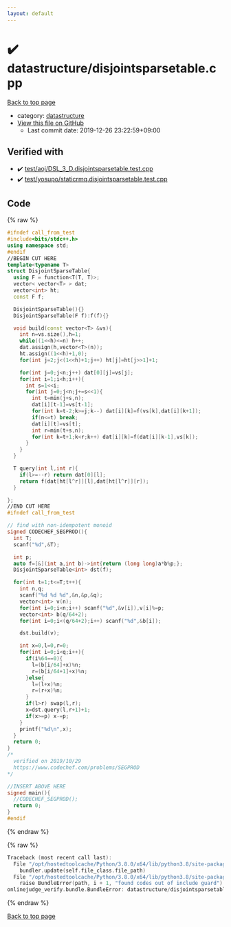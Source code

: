 ```yaml
---
layout: default
---
```


<!-- mathjax config similar to math.stackexchange -->
<script type="text/javascript" async
  src="https://cdnjs.cloudflare.com/ajax/libs/mathjax/2.7.5/MathJax.js?config=TeX-MML-AM_CHTML">
</script>
<script type="text/x-mathjax-config">
  MathJax.Hub.Config({
    TeX: { equationNumbers: { autoNumber: "AMS" }},
    tex2jax: {
      inlineMath: [ ['$','$'] ],
      processEscapes: true
    },
    "HTML-CSS": { matchFontHeight: false },
    displayAlign: "left",
    displayIndent: "2em"
  });
</script>

<script type="text/javascript" src="https://cdnjs.cloudflare.com/ajax/libs/jquery/3.4.1/jquery.min.js"></script>
<script src="https://cdn.jsdelivr.net/npm/jquery-balloon-js@1.1.2/jquery.balloon.min.js" integrity="sha256-ZEYs9VrgAeNuPvs15E39OsyOJaIkXEEt10fzxJ20+2I=" crossorigin="anonymous"></script>
<script type="text/javascript" src="../../assets/js/copy-button.js"></script>
<link rel="stylesheet" href="../../assets/css/copy-button.css" />


# :heavy_check_mark: datastructure/disjointsparsetable.cpp

<a href="../../index.html">Back to top page</a>

* category: <a href="../../index.html#8dc87745f885a4cc532acd7b15b8b5fe">datastructure</a>
* <a href="{{ site.github.repository_url }}/blob/master/datastructure/disjointsparsetable.cpp">View this file on GitHub</a>
    - Last commit date: 2019-12-26 23:22:59+09:00




## Verified with

* :heavy_check_mark: <a href="../../verify/test/aoj/DSL_3_D.disjointsparsetable.test.cpp.html">test/aoj/DSL_3_D.disjointsparsetable.test.cpp</a>
* :heavy_check_mark: <a href="../../verify/test/yosupo/staticrmq.disjointsparsetable.test.cpp.html">test/yosupo/staticrmq.disjointsparsetable.test.cpp</a>


## Code

<a id="unbundled"></a>
{% raw %}
```cpp
#ifndef call_from_test
#include<bits/stdc++.h>
using namespace std;
#endif
//BEGIN CUT HERE
template<typename T>
struct DisjointSparseTable{
  using F = function<T(T, T)>;
  vector< vector<T> > dat;
  vector<int> ht;
  const F f;

  DisjointSparseTable(){}
  DisjointSparseTable(F f):f(f){}

  void build(const vector<T> &vs){
    int n=vs.size(),h=1;
    while((1<<h)<=n) h++;
    dat.assign(h,vector<T>(n));
    ht.assign((1<<h)+1,0);
    for(int j=2;j<(1<<h)+1;j++) ht[j]=ht[j>>1]+1;

    for(int j=0;j<n;j++) dat[0][j]=vs[j];
    for(int i=1;i<h;i++){
      int s=1<<i;
      for(int j=0;j<n;j+=s<<1){
        int t=min(j+s,n);
        dat[i][t-1]=vs[t-1];
        for(int k=t-2;k>=j;k--) dat[i][k]=f(vs[k],dat[i][k+1]);
        if(n<=t) break;
        dat[i][t]=vs[t];
        int r=min(t+s,n);
        for(int k=t+1;k<r;k++) dat[i][k]=f(dat[i][k-1],vs[k]);
      }
    }
  }

  T query(int l,int r){
    if(l>=--r) return dat[0][l];
    return f(dat[ht[l^r]][l],dat[ht[l^r]][r]);
  }

};
//END CUT HERE
#ifndef call_from_test

// find with non-idempotent monoid
signed CODECHEF_SEGPROD(){
  int T;
  scanf("%d",&T);

  int p;
  auto f=[&](int a,int b)->int{return (long long)a*b%p;};
  DisjointSparseTable<int> dst(f);

  for(int t=1;t<=T;t++){
    int n,q;
    scanf("%d %d %d",&n,&p,&q);
    vector<int> v(n);
    for(int i=0;i<n;i++) scanf("%d",&v[i]),v[i]%=p;
    vector<int> b(q/64+2);
    for(int i=0;i<(q/64+2);i++) scanf("%d",&b[i]);

    dst.build(v);

    int x=0,l=0,r=0;
    for(int i=0;i<q;i++){
      if(i%64==0){
        l=(b[i/64]+x)%n;
        r=(b[i/64+1]+x)%n;
      }else{
        l=(l+x)%n;
        r=(r+x)%n;
      }
      if(l>r) swap(l,r);
      x=dst.query(l,r+1)+1;
      if(x>=p) x-=p;
    }
    printf("%d\n",x);
  }
  return 0;
}
/*
  verified on 2019/10/29
  https://www.codechef.com/problems/SEGPROD
*/

//INSERT ABOVE HERE
signed main(){
  //CODECHEF_SEGPROD();
  return 0;
}
#endif

```
{% endraw %}

<a id="bundled"></a>
{% raw %}
```cpp
Traceback (most recent call last):
  File "/opt/hostedtoolcache/Python/3.8.0/x64/lib/python3.8/site-packages/onlinejudge_verify/docs.py", line 328, in write_contents
    bundler.update(self.file_class.file_path)
  File "/opt/hostedtoolcache/Python/3.8.0/x64/lib/python3.8/site-packages/onlinejudge_verify/bundle.py", line 123, in update
    raise BundleError(path, i + 1, "found codes out of include guard")
onlinejudge_verify.bundle.BundleError: datastructure/disjointsparsetable.cpp: line 5: found codes out of include guard

```
{% endraw %}

<a href="../../index.html">Back to top page</a>


